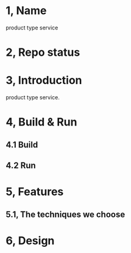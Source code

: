 # 1, Name
product type service

# 2, Repo status
 
# 3, Introduction
product type service.

# 4, Build & Run
## 4.1 Build

## 4.2 Run

# 5, Features

## 5.1, The techniques we choose

# 6, Design
